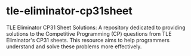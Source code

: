 # tle-eliminator-cp31sheet
TLE Eliminator CP31 Sheet Solutions: A repository dedicated to providing solutions to the Competitive Programming (CP) questions from TLE Eliminator's CP31 sheets. This resource aims to help programmers understand and solve these problems more effectively.
